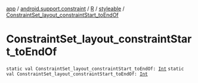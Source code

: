 [app](../../../index.md) / [android.support.constraint](../../index.md) / [R](../index.md) / [styleable](index.md) / [ConstraintSet_layout_constraintStart_toEndOf](./-constraint-set_layout_constraint-start_to-end-of.md)

# ConstraintSet_layout_constraintStart_toEndOf

`static val ConstraintSet_layout_constraintStart_toEndOf: `[`Int`](https://kotlinlang.org/api/latest/jvm/stdlib/kotlin/-int/index.html)
`static val ConstraintSet_layout_constraintStart_toEndOf: `[`Int`](https://kotlinlang.org/api/latest/jvm/stdlib/kotlin/-int/index.html)